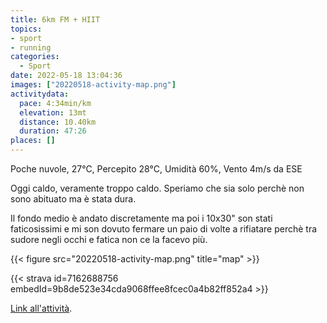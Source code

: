 ```yaml
---
title: 6km FM + HIIT
topics:
- sport
- running
categories: 
  - Sport
date: 2022-05-18 13:04:36
images: ["20220518-activity-map.png"]
activitydata:
  pace: 4:34min/km
  elevation: 13mt
  distance: 10.40km
  duration: 47:26
places: []
---
```


Poche nuvole, 27°C, Percepito 28°C, Umidità 60%, Vento 4m/s da ESE

<!--more-->

Oggi caldo, veramente troppo caldo. Speriamo che sia solo perchè non sono abituato ma è stata dura.

Il fondo medio è andato discretamente ma poi i 10x30" son stati faticosissimi e mi son dovuto fermare un paio di volte a rifiatare perchè tra sudore negli occhi e fatica non ce la facevo più.

{{<  figure src="20220518-activity-map.png" title="map" >}}

{{< strava id=7162688756 embedId=9b8de523e34cda9068ffee8fcec0a4b82ff852a4 >}}

[Link all'attività](https://strava.com/activities/7162688756).
